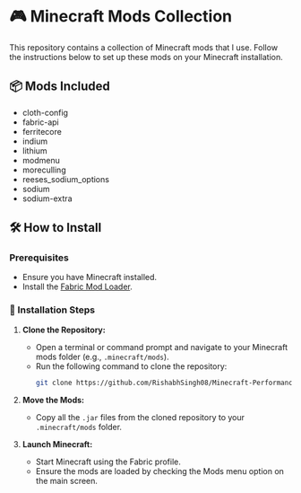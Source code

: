 # 🎮 Minecraft Mods Collection

This repository contains a collection of Minecraft mods that I use. Follow the instructions below to set up these mods on your Minecraft installation.

## 📦 Mods Included

- cloth-config
- fabric-api
- ferritecore
- indium
- lithium
- modmenu
- moreculling
- reeses_sodium_options
- sodium
- sodium-extra

## 🛠️ How to Install

### Prerequisites

- Ensure you have Minecraft installed.
- Install the [Fabric Mod Loader](https://fabricmc.net/use/).

### 📜 Installation Steps

1. **Clone the Repository:**
   - Open a terminal or command prompt and navigate to your Minecraft mods folder (e.g., `.minecraft/mods`).
   - Run the following command to clone the repository:
     ```sh
     git clone https://github.com/RishabhSingh08/Minecraft-Performance-Mods-Fabric121.git
     ```

2. **Move the Mods:**
   - Copy all the `.jar` files from the cloned repository to your `.minecraft/mods` folder.

3. **Launch Minecraft:**
   - Start Minecraft using the Fabric profile.
   - Ensure the mods are loaded by checking the Mods menu option on the main screen.
